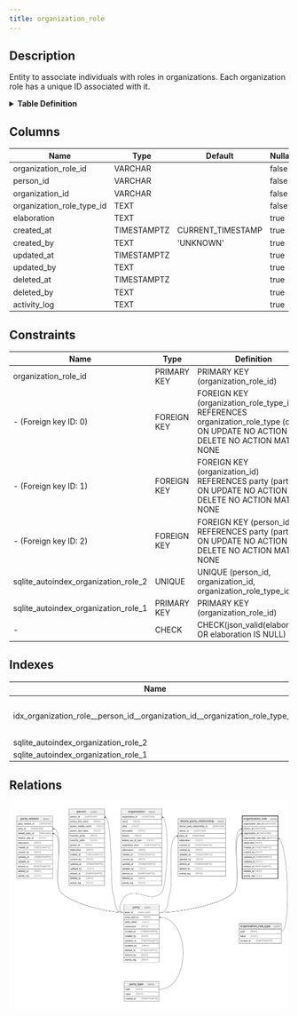 ```yaml
---
title: organization_role
---
```



## Description

Entity to associate individuals with roles in organizations. Each organization role has a unique ID associated with it.

<details>
<summary><strong>Table Definition</strong></summary>

```sql
CREATE TABLE "organization_role" (
    "organization_role_id" VARCHAR PRIMARY KEY NOT NULL,
    "person_id" VARCHAR NOT NULL,
    "organization_id" VARCHAR NOT NULL,
    "organization_role_type_id" TEXT NOT NULL,
    "elaboration" TEXT CHECK(json_valid(elaboration) OR elaboration IS NULL),
    "created_at" TIMESTAMPTZ DEFAULT CURRENT_TIMESTAMP,
    "created_by" TEXT DEFAULT 'UNKNOWN',
    "updated_at" TIMESTAMPTZ,
    "updated_by" TEXT,
    "deleted_at" TIMESTAMPTZ,
    "deleted_by" TEXT,
    "activity_log" TEXT,
    FOREIGN KEY("person_id") REFERENCES "party"("party_id"),
    FOREIGN KEY("organization_id") REFERENCES "party"("party_id"),
    FOREIGN KEY("organization_role_type_id") REFERENCES "organization_role_type"("code"),
    UNIQUE("person_id", "organization_id", "organization_role_type_id")
)
```

</details>

## Columns

| Name                      | Type        | Default           | Nullable | Parents                                             | Comment                                                 |
| ------------------------- | ----------- | ----------------- | -------- | --------------------------------------------------- | ------------------------------------------------------- |
| organization_role_id      | VARCHAR     |                   | false    |                                                     | {"isSqlDomainZodDescrMeta":true,"isVarChar":true}       |
| person_id                 | VARCHAR     |                   | false    | [party](/surveilr/reference/db/surveilr-state-schema/party)                                   | {"isSqlDomainZodDescrMeta":true,"isVarChar":true}       |
| organization_id           | VARCHAR     |                   | false    | [party](/surveilr/reference/db/surveilr-state-schema/party)                                   | {"isSqlDomainZodDescrMeta":true,"isVarChar":true}       |
| organization_role_type_id | TEXT        |                   | false    | [organization_role_type](/surveilr/reference/db/surveilr-state-schema/organization_role_type) |                                                         |
| elaboration               | TEXT        |                   | true     |                                                     | {"isSqlDomainZodDescrMeta":true,"isJsonText":true}      |
| created_at                | TIMESTAMPTZ | CURRENT_TIMESTAMP | true     |                                                     |                                                         |
| created_by                | TEXT        | 'UNKNOWN'         | true     |                                                     |                                                         |
| updated_at                | TIMESTAMPTZ |                   | true     |                                                     |                                                         |
| updated_by                | TEXT        |                   | true     |                                                     |                                                         |
| deleted_at                | TIMESTAMPTZ |                   | true     |                                                     |                                                         |
| deleted_by                | TEXT        |                   | true     |                                                     |                                                         |
| activity_log              | TEXT        |                   | true     |                                                     | {"isSqlDomainZodDescrMeta":true,"isJsonSqlDomain":true} |

## Constraints

| Name                                 | Type        | Definition                                                                                                                          |
| ------------------------------------ | ----------- | ----------------------------------------------------------------------------------------------------------------------------------- |
| organization_role_id                 | PRIMARY KEY | PRIMARY KEY (organization_role_id)                                                                                                  |
| - (Foreign key ID: 0)                | FOREIGN KEY | FOREIGN KEY (organization_role_type_id) REFERENCES organization_role_type (code) ON UPDATE NO ACTION ON DELETE NO ACTION MATCH NONE |
| - (Foreign key ID: 1)                | FOREIGN KEY | FOREIGN KEY (organization_id) REFERENCES party (party_id) ON UPDATE NO ACTION ON DELETE NO ACTION MATCH NONE                        |
| - (Foreign key ID: 2)                | FOREIGN KEY | FOREIGN KEY (person_id) REFERENCES party (party_id) ON UPDATE NO ACTION ON DELETE NO ACTION MATCH NONE                              |
| sqlite_autoindex_organization_role_2 | UNIQUE      | UNIQUE (person_id, organization_id, organization_role_type_id)                                                                      |
| sqlite_autoindex_organization_role_1 | PRIMARY KEY | PRIMARY KEY (organization_role_id)                                                                                                  |
| -                                    | CHECK       | CHECK(json_valid(elaboration) OR elaboration IS NULL)                                                                               |

## Indexes

| Name                                                                         | Definition                                                                                                                                                                      |
| ---------------------------------------------------------------------------- | ------------------------------------------------------------------------------------------------------------------------------------------------------------------------------- |
| idx_organization_role__person_id__organization_id__organization_role_type_id | CREATE INDEX "idx_organization_role__person_id__organization_id__organization_role_type_id" ON "organization_role"("person_id", "organization_id", "organization_role_type_id") |
| sqlite_autoindex_organization_role_2                                         | UNIQUE (person_id, organization_id, organization_role_type_id)                                                                                                                  |
| sqlite_autoindex_organization_role_1                                         | PRIMARY KEY (organization_role_id)                                                                                                                                              |


## Relations

![er](../../../../../../assets/organization_role.svg)

